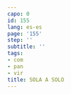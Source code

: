 ```yaml
---
capo: 0
id: 155
lang: es-es
page: '155'
step: ''
subtitle: ''
tags:
- com
- pan
- vir
title: SOLA A SOLO
---
```

